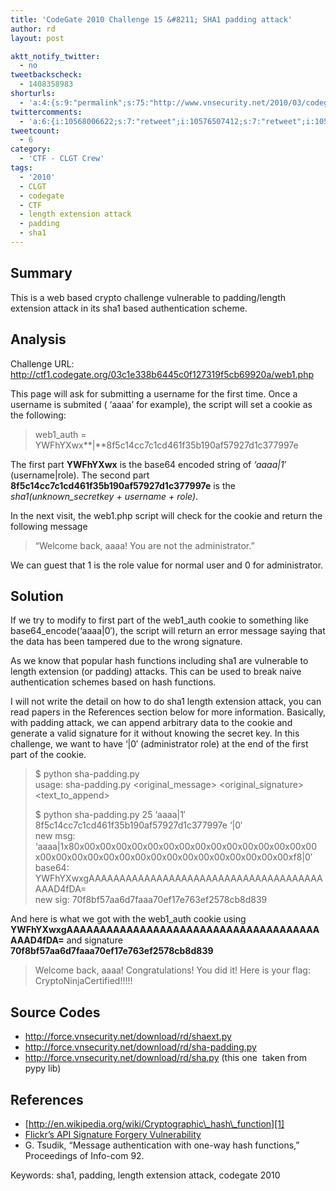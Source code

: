 ```yaml
---
title: 'CodeGate 2010 Challenge 15 &#8211; SHA1 padding attack'
author: rd
layout: post

aktt_notify_twitter:
  - no
tweetbackscheck:
  - 1408358983
shorturls:
  - 'a:4:{s:9:"permalink";s:75:"http://www.vnsecurity.net/2010/03/codegate_challenge15_sha1_padding_attack/";s:7:"tinyurl";s:26:"http://tinyurl.com/ygdl77a";s:4:"isgd";s:18:"http://is.gd/aOugF";s:5:"bitly";s:20:"http://bit.ly/aKE893";}'
twittercomments:
  - 'a:6:{i:10568006622;s:7:"retweet";i:10576507412;s:7:"retweet";i:10574263387;s:7:"retweet";i:10569701394;s:7:"retweet";i:10567861679;s:7:"retweet";i:10567299486;s:7:"retweet";}'
tweetcount:
  - 6
category:
  - 'CTF - CLGT Crew'
tags:
  - '2010'
  - CLGT
  - codegate
  - CTF
  - length extension attack
  - padding
  - sha1
---
```

## Summary

This is a web based crypto challenge vulnerable to padding/length extension attack in its sha1 based authentication scheme.

## Analysis

Challenge URL: <a href="http://ctf1.codegate.org/03c1e338b6445c0f127319f5cb69920a/web1.php" target="_blank">http://ctf1.codegate.org/03c1e338b6445c0f127319f5cb69920a/web1.php</a>

This page will ask for submitting a username for the first time. Once a username is submited ( &#8216;aaaa&#8217; for example), the script will set a cookie as the following:

> web1_auth = YWFhYXwx**|**8f5c14cc7c1cd461f35b190af57927d1c377997e

The first part **YWFhYXwx** is the base64 encoded string of *&#8216;aaaa|1&#8242;* (username|role). The second part **8f5c14cc7c1cd461f35b190af57927d1c377997e** is the *sha1(unknown_secretkey + username + role)*.

In the next visit, the web1.php script will check for the cookie and return the following message

> &#8220;Welcome back, aaaa! You are not the administrator.&#8221;

We can guest that 1 is the role value for normal user and 0 for administrator.

## Solution

If we try to modify to first part of the web1\_auth cookie to something like base64\_encode(&#8216;aaaa|0&#8242;), the script will return an error message saying that the data has been tampered due to the wrong signature.

As we know that popular hash functions including sha1 are vulnerable to length extension (or padding) attacks. This can be used to break naive authentication schemes based on hash functions.

I will not write the detail on how to do sha1 length extension attack, you can read papers in the References section below for more information. Basically, with padding attack, we can append arbitrary data to the cookie and generate a valid signature for it without knowing the secret key. In this challenge, we want to have &#8216;|0&#8242; (administrator role) at the end of the first part of the cookie.

> $ python sha-padding.py  
> usage: sha-padding.py <keylen> <original\_message> <original\_signature> <text\_to\_append>
> 
> $ python sha-padding.py 25 &#8216;aaaa|1&#8242; 8f5c14cc7c1cd461f35b190af57927d1c377997e &#8216;|0&#8242;  
> new msg: &#8216;aaaa|1x80x00x00x00x00x00x00x00x00x00x00x00x00x00x00x00  
> x00x00x00x00x00x00x00x00x00x00x00x00x00x00x00x00xf8|0&#8242;  
> base64: YWFhYXwxgAAAAAAAAAAAAAAAAAAAAAAAAAAAAAAAAAAAAAAAAAD4fDA=  
> new sig: 70f8bf57aa6d7faaa70ef17e763ef2578cb8d839

And here is what we got with the web1_auth cookie using **YWFhYXwxgAAAAAAAAAAAAAAAAAAAAAAAAAAAAAAAAAAAAAAAAAD4fDA=** and signature **70f8bf57aa6d7faaa70ef17e763ef2578cb8d839**

> Welcome back, aaaa! Congratulations! You did it! Here is your flag: CryptoNinjaCertified!!!!!

## Source Codes

*   <http://force.vnsecurity.net/download/rd/shaext.py>
*   <http://force.vnsecurity.net/download/rd/sha-padding.py>
*   <http://force.vnsecurity.net/download/rd/sha.py> (this one  taken from pypy lib)

## References

*   [http://en.wikipedia.org/wiki/Cryptographic\_hash\_function][1]
*   [Flickr&#8217;s API Signature Forgery Vulnerability][2]
*   G. Tsudik, “Message authentication with one-way hash functions,” Proceedings of Info-com 92.

Keywords: sha1, padding, length extension attack, codegate 2010

 [1]: http://en.wikipedia.org/wiki/Cryptographic_hash_function
 [2]: http://netifera.com/research/flickr_api_signature_forgery.pdf